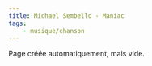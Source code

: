 ```yaml
---
title: Michael Sembello - Maniac
tags:
    - musique/chanson
---
```


Page créée automatiquement, mais vide.
